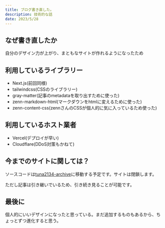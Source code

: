 ```yaml
---
title: ブログ書き直した。
description: 技術的な話
date: 2023/5/28
---
```


## なぜ書き直したか

自分のデザイン力が上がり、まともなサイトが作れるようになったため

## 利用しているライブラリー

- Next.js(前回同様)
- tailwindcss(CSSのライブラリー)
- gray-matter(記事のmetadataを取り出すために使った)
- zenn-markdown-html(マークダウンをhtmlに変えるために使った)
- zenn-content-css(zennさんのCSSが個人的に気に入っているため使った)

## 利用しているホスト業者

- Vercel(デプロイが早い)
- Cloudflare(DDoS対策もかねて)

## 今までのサイトに関しては？

ソースコードは[tuna2134-archive](https://github.com/tuna2134-archive)に移動する予定です。サイトは閉鎖します。

ただし記事は引き継いでいるため、引き続き見ることが可能です。

## 最後に

個人的にいいデザインになったと思っている。まだ追加するものもあるから、ちょっとずつ進化すると思う。
